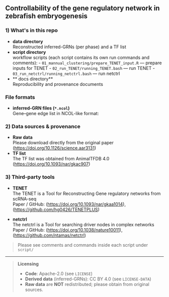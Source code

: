 ## Controllability of the gene regulatory network in zebrafish embryogenesis 

### 1) What's in this repo
- **data directory**  
	Reconstructed inferred-GRNs (per phase) and a TF list 
- **script directory**  
	workflow scripts (each script contains its own run commands and comments):
		- `01_mannual_clustering/prepare_TENET_input.R` — prepare inputs for TENET
		- `02_run_TENET/running_TENET.bash` — run TENET
		- `03_run_netctrl/running_netctrl.bash` — run netctrl
- ** docs directory**  
	Reproducibility and provenance documents

### File formats
- **inferred-GRN files (`*.ncol`)**  
	Gene–gene edge list in NCOL-like format:  

### 2) Data sources & provenance
- **Raw data**  
	Please download directly from the original paper (https://doi.org/10.1126/science.aar3131)
- **TF list**  
	The TF list was obtained from AnimalTFDB 4.0 (https://doi.org/10.1093/nar/gkac907)

### 3) Third-party tools
- **TENET**  
	The TENET is a Tool for Reconstructing Gene regulatory networks from scRNA-seq   
	Paper / GitHub: (https://doi.org/10.1093/nar/gkaa1014), (https://github.com/hg0426/TENETPLUS)
	
- **netctrl**  
	The netctrl is a Tool for searching driver nodes in complex networks   
	Paper / GitHub: (https://doi.org/10.1038/nature10011), (https://github.com/ntamas/netctrl)

> Please see comments and commands inside each script under `script/`

---

> **Licensing**  
> - **Code**: Apache-2.0 (see `LICENSE`)  
> - **Derived data** (inferred-GRNs): CC BY 4.0 (see `LICENSE-DATA`)  
> - **Raw data** are **NOT** redistributed; please obtain from original sources.
